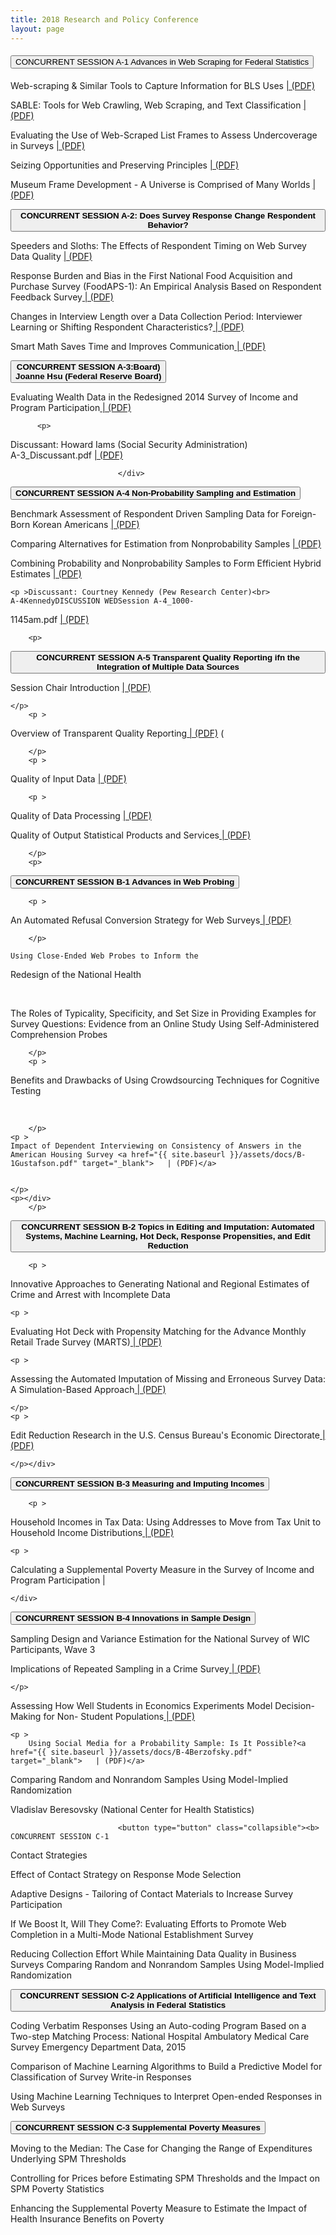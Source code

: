 ```yaml
---
title: 2018 Research and Policy Conference
layout: page
---
```

<div class="usa-accordion">
  <h4 class="usa-accordion__heading">
    <button class="usa-accordion__button" aria-expanded="false" aria-controls="a1">
			CONCURRENT SESSION A-1 Advances in Web Scraping for Federal Statistics
    </button>
  </h4>
  <div id="a1" class="usa-accordion__content usa-prose">
    <p>Web-scraping &amp; Similar Tools to Capture Information for BLS Uses <a href="{{ site.baseurl }}/assets/docs/A_1ThompsonBLSwebscrape1.pdf" target="_blank">   | (PDF)</a></p>
    <p>SABLE: Tools for Web Crawling, Web Scraping, and Text Classification <a href="{{ site.baseurl }}/assets/docs/A_1Dumbacher_2018FCSM.pdf" target="_blank">   | (PDF)</a> <br>
    <p>Evaluating the Use of Web-Scraped List Frames to Assess Undercoverage in Surveys <a href="{{ site.baseurl }}/assets/docs/A-1YoungFCSM2018.pdf" target="_blank">   | (PDF)</a> </p>
		<p >Seizing Opportunities and Preserving Principles <a href="{{ site.baseurl }}/assets/docs/A_1Sivinski.pdf" target="_blank">   | (PDF)</a> </a></p>
		<p >Museum Frame Development - A Universe is Comprised of Many Worlds <a href="{{ site.baseurl }}/assets/docs/A-1FrehillFCSM2018toCOPAFS.pdf" target="_blank">   | (PDF)</a> 
  </div>
</div>
			
			
 <button type="button" class="collapsible">
							<b>CONCURRENT SESSION A-2:
Does Survey Response Change Respondent Behavior?</b></button>
							<div class="contenta">
<p></p>
<p>Speeders and Sloths: The Effects of Respondent Timing on Web Survey Data Quality <a href="{{ site.baseurl }}/assets/docs/A-2FCSM18_Planty_final.pdf" target="_blank">   | (PDF)</a> 
</p>
<p >Response Burden and Bias in the First National Food Acquisition and Purchase Survey (FoodAPS-1): An Empirical Analysis Based on Respondent Feedback Survey<a href="{{ site.baseurl }}/assets/docs/A_2Zhang_FoodAPS.pdf" target="_blank">   | (PDF)</a> 

</p>
			
<p >Changes in Interview Length over a Data Collection Period: Interviewer Learning or Shifting Respondent Characteristics?<a href="{{ site.baseurl }}/assets/docs/A-2Dahlhamer_Final.pdf" target="_blank">   | (PDF)</a> </p>
<p >Smart Math Saves Time and Improves 
Communication<a href="{{ site.baseurl }}/assets/docs/A2_Nielsen_2018FCSM.pdf" target="_blank">   | (PDF)</a> </p>
</div>

 <button type="button" class="collapsible">
							<b>CONCURRENT SESSION A-3:Board)
		<br>Joanne Hsu 
(Federal Reserve Board) </b></button>
							<div class="contenta">
</p>
		
<p>
Evaluating Wealth Data in the Redesigned 2014 
Survey of Income and Program Participation<a href="{{ site.baseurl }}/assets/docs/A3_Eggleston_2018FCSM.pdf" target="_blank">   | (PDF)</a> 

				

</p>
			
		  <p>
	
Discussant: Howard Iams (Social Security Administration)<br>
			A-3_Discussant.pdf <a href="{{ site.baseurl }}/assets/docs/A_3_Discussant.pdf" target="_blank">   | (PDF)</a> 

</p>

							</div>

<button type="button" class="collapsible">
							<b>CONCURRENT SESSION A-4
Non-Probability Sampling and Estimation  </b></button>
							<div class="contenta">

 
Benchmark Assessment of Respondent Driven 
Sampling Data for Foreign-Born Korean Americans <a href="{{ site.baseurl }}/assets/docs/A_4Lee_RDS_FCSM_2_15_2017.pdf" target="_blank">   | (PDF)</a> 
	</p>
	
<p >Comparing Alternatives for Estimation from Nonprobability Samples <a href="{{ site.baseurl }}/assets/docs/A-4_Valliant_2018FCSM_slides.pdf" target="_blank">   | (PDF)</a> 


</p>


<p >Combining Probability and Nonprobability 
Samples to Form Efficient Hybrid Estimates <a href="{{ site.baseurl }}/assets/docs/A4_Dever_2018FCSM.pdf" target="_blank">   | (PDF)</a> 
		
</p>
	
	<p >Discussant: Courtney Kennedy (Pew Research Center)<br> 
	A-4KennedyDISCUSSION WEDSession A-4_1000-
1145am.pdf <a href="{{ site.baseurl }}/assets/docs/A_4KennedyDISCUSSIONWEDSessionA_4_1000_1145am.pdf" target="_blank">   | (PDF)</a> 

		<p>
</p>

</div>


 <button type="button" class="collapsible">
							<b>CONCURRENT SESSION A-5 
Transparent Quality Reporting ifn the Integration of Multiple Data Sources 
</b></button>
							<div class="contenta">
		<p>	Session Chair Introduction <a href="{{ site.baseurl }}/assets/docs/A_5SessionChairIntroductionFCSM2018.pdf" target="_blank">   | (PDF)</a> 


	</p>
		<p >
Overview of Transparent Quality Reporting<a href="{{ site.baseurl }}/assets/docs/A_5EltingeDataQuality02272018.pdf" target="_blank">   | (PDF)</a> (

		</p>
		<p >
Quality of Input Data <a href="{{ site.baseurl }}/assets/docs/A_5PRELLInputDataQuality28Feb2018.pdf" target="_blank">   | (PDF)</a> 
</p>
				

	
		<p >
Quality of Data Processing <a href="{{ site.baseurl }}/assets/docs/A-5MARTINEZQualityofDataProcessing.pdf" target="_blank">   | (PDF)</a> 
</p>
				
<p >
 
Quality of Output Statistical Products and Services<a href="{{ site.baseurl }}/assets/docs/A_5PARKEROutputDataQuality.pdf" target="_blank">   | (PDF)</a> </a> 

			
		</p>
		<p>
 
  
</p>

</div> 
  
  

 <button type="button" class="collapsible">
							<b>CONCURRENT SESSION B-1 Advances in Web Probing</b></button>
							<div class="contenta">

		<p >
An Automated Refusal Conversion Strategy for 
Web Surveys<a href="{{ site.baseurl }}/assets/docs/B-1LewisFCSM2018Presentation.pdf" target="_blank">   | (PDF)</a> 


		</p>
		
<p >
		
	Using Close-Ended Web Probes to Inform the 
Redesign of the National Health<a href="{{ site.baseurl }}/assets/docs/B-1Scanlon.pdf" target="_blank"></a>

 <br>
		</p>
		<p >
	The Roles of Typicality, Specificity, and Set Size in Providing Examples for Survey Questions: Evidence from an Online Study Using Self-Administered Comprehension Probes<br> 

		</p>
		<p >
Benefits and Drawbacks of Using Crowdsourcing Techniques for Cognitive Testing<a href="{{ site.baseurl }}/assets/docs/B-1Cook.pdf" target="_blank"></a>
	

<br>
 
		</p>
	<p >
	Impact of Dependent Interviewing on Consistency of Answers in the American Housing Survey <a href="{{ site.baseurl }}/assets/docs/B-1Gustafson.pdf" target="_blank">   | (PDF)</a> 
 
 
	</p>
	<p></div>
		</p>

 <button type="button" class="collapsible">
							<b>CONCURRENT SESSION B-2 Topics in Editing and Imputation:  
Automated Systems, Machine Learning, 
Hot Deck, Response Propensities, and Edit 
Reduction</b></button>
							<div class="contenta">
 
		<p >
Innovative Approaches to Generating National and Regional Estimates of Crime and Arrest with 
Incomplete Data
	</p>

	<p >
Evaluating Hot Deck with Propensity Matching for the Advance Monthly Retail Trade Survey 
	(MARTS)<a href="{{ site.baseurl }}/assets/docs/B-2ThompsonBechtelCzaplickiFCSM2018_final.pdf" target="_blank">   | (PDF)</a> 
	</p>

	<p >
Assessing the Automated Imputation of Missing and Erroneous Survey Data: A Simulation-Based 
	Approach<a href="{{ site.baseurl }}/assets/docs/B-2Terrie.pdf" target="_blank">   | (PDF)</a> 
 
	</p>
	<p >

 Edit Reduction Research in the U.S. Census 
	Bureau's Economic Directorate<a href="{{ site.baseurl }}/assets/docs/B-2Diamond.pdf" target="_blank">   | (PDF)</a>  

	</p></div>
	
 <button type="button" class="collapsible">
							<b>CONCURRENT SESSION B-3 Measuring and Imputing Incomes</b> </button>
							<div class="contenta">


	
		
		<p >
Household Incomes in Tax Data: Using Addresses to Move from Tax Unit to Household Income Distributions<a href="{{ site.baseurl }}/assets/docs/B-3Larrimore.pdf" target="_blank">   | (PDF)</a>  
	</p>
	
	<p >
	
Calculating a Supplemental Poverty Measure in the Survey of Income and Program Participation | 
</p>


	</div>

 <button type="button" class="collapsible">
							<b>CONCURRENT SESSION B-4 Innovations in Sample Design</b></button>
							<div class="contenta">

<p >
Sampling Design and Variance Estimation for the National Survey of WIC Participants, Wave 3
</p>

<p>
	Implications of Repeated Sampling in a Crime
Survey<a href="{{ site.baseurl }}/assets/docs/B-4Kena.pdf" target="_blank">   | (PDF)</a>  

	</p>

<p >
Assessing How Well Students in Economics
Experiments Model Decision-Making for Non-
Student Populations<a href="{{ site.baseurl }}/assets/docs/B-4RoschFCSMStudentsasModelsv3.pdf" target="_blank">   | (PDF)</a>  
</p>
 
	
	
	<p >
		Using Social Media for a Probability Sample: Is It Possible?<a href="{{ site.baseurl }}/assets/docs/B-4Berzofsky.pdf" target="_blank">   | (PDF)</a>  


</p>
<p >
	Comparing Random and Nonrandom Samples Using Model-Implied Randomization

Vladislav Beresovsky (National Center for Health
Statistics)

</p></div>

 
	
							<button type="button" class="collapsible"><b> CONCURRENT SESSION C-1
Contact Strategies</b></button><div class="contenta">
<p >
Effect of Contact Strategy on Response Mode
Selection  </p>

<p >
 Adaptive Designs - Tailoring of Contact Materials to Increase Survey Participation </p>
<p >
 If We Boost It, Will They Come?: Evaluating Efforts to Promote Web Completion in a Multi-Mode National Establishment Survey

</p>
<p >
	 Reducing Collection Effort While Maintaining Data Quality in Business Surveys</a> Comparing Random and Nonrandom Samples Using Model-Implied Randomization 
</p>


</div>
 <button type="button" class="collapsible">
							<b>CONCURRENT SESSION C-2
Applications of Artificial Intelligence and
Text Analysis in Federal Statistics</b></button>
							<div class="contenta">
<p >
 Coding Verbatim Responses Using an Auto-coding Program Based on a Two-step Matching Process: 
National Hospital Ambulatory Medical Care Survey Emergency Department Data, 2015
</p>

<p >
Comparison of Machine Learning Algorithms to 
Build a Predictive Model for Classification of Survey Write-in Responses </p>
<p >
	
Using Machine Learning Techniques to Interpret Open-ended Responses in Web Surveys 
  

</p>


</div>
<p>
 <button type="button" class="collapsible">
							<b>CONCURRENT SESSION C-3
Supplemental Poverty Measures</b></button>
							<div class="contenta">


<p >
 Moving to the Median:  The Case for Changing the  
Range of Expenditures Underlying SPM  
Thresholds   


<br>
</p>

<p >
Controlling for Prices before Estimating SPM  Thresholds and the Impact on SPM Poverty Statistics  


</p>


<p >
Enhancing the Supplemental Poverty Measure to Estimate the Impact of Health Insurance Benefits on Poverty<!---<a href="{{ site.baseurl }}/assets/docs/C_3korenman.pdf" target="_blank">   | (PDF)</a> </p> 
<p >
	Supplemental Poverty Measure:  A Comparison of Geographic Adjustments with Regional Price Parities vs. Median Rents from the American Community Survey:  An Update </p>
</div>
	
 <button type="button" class="collapsible">
							<b>CONCURRENT SESSION C-4

	Small Area Estimation: Applications and  
Practical Demonstrations</b></button>
							<div class="contenta">

<p >Web-scraping &amp; Benchmarking Options for Model-Based 
CountyLevel Estimation of Agricultural Cash Rental Rates	
 </p>
			
			
<p >Small Area Estimation in the Annual Survey of  
Public Employment and Payroll (U.S. Census  
Bureau)  
  </p>
			
			
<p >County-Level Estimates of Mortality and Natality 
Indicators from the National Vital Statistics 
Systema 
</p>
	
			

<p >Bayesian State-level Estimates of Diabetes  
Prevalence in the United States, 2006-2015 
 


</p>
			
			
<p>
</div>		</p>

 <button type="button" class="collapsible">
							<b>CONCURRENT SESSION C-5 New Methods to Evaluate Response Error 
</b></button>
							<div class="contenta">
		

		<p >
Measuring Systematic Income Misreporting  
Heterogeneity Using a Novel Dataset  

	
		</p>
	
				<p >
Respondents' Reporting Accuracy of Social 
Security Benefits and its Implications in the Health and Retirement Study  

					
					
		</p>
		
		<p >
 
Using Administrative Records to Evaluate  
Absolute and Relative Reporting Accuracy in  
Surveys 
	
		</p>
		
		<p>
 
Understanding Differences in the Disability  
Prevalence Across Federal Surveys: Why the 2014  
Survey of Income and Program Participation Stands Out 
</p>

</div>
		 

 <button type="button" class="collapsible">
							<b>CONCURRENT SESSION D-1 Hierarchical 
Bayes Small Area Estimation for 
Domains Defined by Demography, 
Geography, or Industry  

</b></button>
							<div class="contenta">


			
<p >Small Domain Estimation Using Probability and Non-Probability Survey Data</p>

<p >On Increasing the Number of County-Level Crop Estimates  </a>  
</p>

<p >Small Area Estimation for Measures Related to  
Tobacco Use and Policies Using the Tobacco Use  
Supplement to the Current Population Survey  

	
</p>

<p >
Small Area Co-Modeling of Point Estimates and Their Variances for Domains in the Current  
Employment Statistics Survey 

<p>Yulei He (National Center for Health Statistics)  
	
</p>

</div>



 <button type="button" class="collapsible">
							<b>CONCURRENT SESSION D-2 
</b></button>
							<div class="contenta">

<p>Organizer and Session Chair: </p>

<p >Lessons from Nonresponse Bias Studies Involving  
Federal Surveys  
  
 
	
</p>


<p >
Nonresponse Bias Indicators and Adjustments  
Employed in Federal Surveys
</p>

<p >
Alternative Indicators of the Risk for Nonresponse Bias

</p>
<p >
	Discussant: Roger Tourangeau (Westat)  
</p>

<p>
</div>
 <button type="button" class="collapsible">
							<b>CONCURRENT SESSION D-3
	Novel Approaches to Using Federal and  
Local Data</b></button>
							<div class="contenta">

<p >
Examining the Utility of Educational Administrative Records for Research and Improving Survey Operations: A Pilot Project at the U.S. Census Bureau  

</p>

<p >
Leveraging Access to and Use of Department of Defense (DoD) Data: A Case Study of Unraveling Military Attrition Tohrough New Approaches to  
DoD Data Integration </p>

<p >
Measuring Innovation in New Ways using Non-Traditional Data Sources  

  
</p>
<p >
Interdisciplinary Insights for Investigating the Intersection of Race/Color and Social Outcomes among Diverse Hispanics Communities: Implications for Statistical Measurements and Analysis
	 </p>

	<p >
The Role of Opioid Misuse in Child Welfare  
Caseloads  
 
	</p>  
	
		
		

<p></div>
			
 <button type="button" class="collapsible">
							<b>CONCURRENT SESSION D-4 
	Current Research for Improving Race and  Ethnicity: Federal Data Maintenance; Collection; and Presentation   

</b></button>
							<div class="contenta">

<p >
Research Examinations within the Federal  
Statistical System for Improving Federal  
Race/Ethnicity Data
	 
</p> 

<p >
Update on Race and Ethnicity Question 
Proposals for the 2020 Census 

</p>

<p >
Potential Improvements for 2020 Census Race and Ethnicity Conversion and Bridging
</p>

<p >
Discussant: Lauren Musu-Gillette (National Center for Education Statistics)
</p>

</div>



 <button type="button" class="collapsible">
							<b>CONCURRENT SESSION D-5
	Advancing Disclosure Limitation Methods in Federal Data Releases  
</b></button>
							<div class="contenta">


<p >
Towards Developing Synthetic Datasets for the  
Economic Census  


</p> 

<p >
Formal Privacy and Synthetic Data for the American Community Survey  
 
 

</p> 
<p >
An Integrated Approach to Providing Access to Confidential Data 

</p>




<p >
Challenges and Experiences Adapting Differentially Private Mechanisms to the 2020 Census  



</div>

</p> <button type="button" class="collapsible">
							<b>CONCURRENT SESSION E-1
	Cognitive Lab, Usability, and Survey  
Development Research  

</b></button>
							<div class="contenta">

<p >
Evidence-based Standards and Guidelines for  Mobile Survey Instrument Design


</p>
  
<p >
Usability Testing Methodology for the 2017 Economic Census Web Instrument

</p>

<p >
Defining Bullying:  A Split-Ballot Experiment Across Three Federal Agencies  


	
</p>

<p >
Health Insurance in the American Community Survey: Multiple Types of Coverage and  
Respondent Write-ins  


	
</p>

<p >
Improving the Anchoring Vignette Methodology with Visual Vignettes  


</p>


</div>

 <button type="button" class="collapsible">
							<b>CONCURRENT SESSION E-2
	Combating Nonresponse an Update from the Field  
</b></button>
							<div class="contenta">



<p >
Comparing Response Rates Across Surveys


</p>


<p >
Stemming the Rising Tide of Nonresponse
	
</p>

<p >
Cleaning Out the Gutter: Identifying and Eliminating Deadwood from a Sampling Frame Using Trees 
	
</p>

</div>
 <button type="button" class="collapsible">
							<b>CONCURRENT SESSION E-3
</b></button>
							<div class="contenta">

 
<p></p>
<p >
 Pursuing Consent for Record Linkage in an Establishment Survey: Results from a National Survey  
 
</p>


<p >
Assessing Consent Bias in Linkage Studies  </p>

<p >
Challenges to Informed Consent from Administrative Data Linkage and Secondary Usage  
 
	

</p>

<p>
</div>	

</p> <button type="button" class="collapsible">
							<b>CONCURRENT SESSION E-4
	Estimation Challenges in Complex Surveys  
</b></button>
							<div class="contenta">



<p >Incorporating the Finite Population Correction into the Variance Estimation of a National  
Business Survey 
</p>

<p >Finding an Estimator that Minimizes Revisions in a Monthly Indicator Survey 
</p>

<p >Effect of Nearest Neighbor Imputation on Variances Calculated by Fay's Balanced Repeated  
Replication  
</p>

<p >Investigation of the NCHS Data Presentation Standards for Proportions: A Simulation Study 
</p>

<p >An Alternative Way of Estimating a Proportional- Odds Model with Complex Survey Data 
</p>

</div>

 <button type="button" class="collapsible">
							<b>CONCURRENT SESSION E-5
	Concurrent Session E-5 Federal Statistics, Multiple Data Sources, and Privacy Protection:  Next Steps  

</b></button>
							<div class="contenta">
<p>Session Chair: Andrew Zukerberg (National Center for  Education Statistics) E-5 Federal Statistics, Multiple Data Sources,
<p>


</div>


 <button type="button" class="collapsible">
							<b>CONCURRENT SESSION F-1
	Question Evaluation and Cognitive  
Interviewing   

</b></button>
							<div class="contenta">


<p >Cognitive Interviewing Methodology in 2018: Current Trends and Recent Challenges 

</p>
<p >Results of a Cognitive Interview Evaluation of the Revised Race Question, with Special Emphasis on the Newly Proposed Middle Eastern/North African Response Option

</p>

<p >Training Cognitive Testing Interviewers in 
Different Settings and Languages
</p>

<p >Survey Translation and the Place of Expert Review in the Question Evaluation Tool Kit: Development of Best Practices 

</p>

<p >Recently Resettled Refugees and their Experience with the Annual Survey of Refugees - Findings from Cognitive and In-Depth Interviews 
	
</p>

</div>
				 <button type="button" class="collapsible">
							<b>CONCURRENT SESSION F-2
	Conducting Randomized Experiments in  
Establishment Surveys</b></button>
							<div class="contenta">





<p >Conducting Experiments in Establishment Surveys: Obstacles and Opportunities  
	
</p>


<p >Obstacles in Planning Establishment Survey Experiments - Census of Agriculture Content Test and Agricultural Resource Management Survey

</p>


<p >Using Email to Solicit Response in an Establishment Survey  </p>


<p >Experimenting with Alternative Question Designs for "Other, Specify" Product Information in  
Establishment Surveys 
</p>

</div>
 <button type="button" class="collapsible">
							<b>CONCURRENT SESSION F-3
	Extending Research through Access and  
Application of Federal Data  

</b></button>
							<div class="contenta">

<p >Researching the Psychology Workforce using Federal Statistics </p>

<p >Examining the Principles of Open Government</p>
</div>


	 <button type="button" class="collapsible">
							<b>CONCURRENT SESSION F-4
	Improvements in Data Collection  
Methodology  

</b></button>
							<div class="contenta">



<p >Cost Effective Mail Survey Design 

</p>
<p >Integration of Multiple Data Sources to Inform a Responsive Design  
</p>
<p >Optimal Sample Size Allocation to Mixed Modes: A Case Study Using the Residential Energy Consumption Survey  
</p>
<p >Design Issues for a Longitudinal Employer Health Insurance Survey to Facilitate Analysis of Policy  
Changes</p>
</div>


</p>

<b>PLENARY SESSION II </b>

</p> <button type="button" class="collapsible">
							<b>CONCURRENT SESSION F-5
Next Steps in Advancing the  
Recommendations of the Commission on  
Evidence-Based Policy Making  

</b></button>
							<div class="contenta">

							</div>

 <button type="button" class="collapsible">
							<b>CONCURRENT SESSION G-1
	Challenges and Solutions to Collecting  
Information on Sexual Violence  

</b></button>
							<div class="contenta">


<p >Improving the Measurement of Sexual Victimization Among Children through a Redesign of the National Survey of Children's Exposure to Violence 
</p>

<p >Key Issues When Collecting and Publishing General Population Estimates of Rape and Sexual  Assault 
</p>

<p >Collecting Data on Rape and Sexual Assault in an Institutional Setting 

</p>
</div>

			<p>
		

</p> <button type="button" class="collapsible">
							<b>CONCURRENT SESSION G-2
	Innovations in Measuring and Reducing  
Respondent Burden  

</b></button>
							<div class="contenta">

<p >Assessing Respondents' Perceptions of Burden in the American Community Survey
 
</p>
<p >Estimating Reporting Burden for Statistical Surveys 


</p>
<p > Exploring Sampling Techniques to Reduce  
Respondent Burden  

</p>

<p >Response Likelihood to an Establishment Survey with a Simple Questionnaire Following an  
Establishment Survey with a Complex Questionnaire  
</p>

</div>


 <button type="button" class="collapsible">
							<b>CONCURRENT SESSION G-3
	Bayesian Methods for Surveys  
</b>
 
<div class="contenta">


<p >Bayesian Estimation Under Informative Sampling with Unattenuated Dependence
	
</p>

<p >Scalable Bayes Clustering for Outlier Detection Under Informative Sampling
	Terrance Savitsky (Bureau of Labor Statistics) 
</p>

<p >Some Exercises in Covariate Selection for a Bayesian Crop Yield Forecasting Model
	
</p>

<p >

Are We Under-Estimating Food Insecurity? Christian Gregory (Economic Research Service,  
USDA)  
  
</p>

<p >Discussant: Nathan B. Cruze (USDA National Agricultural Statistics Service)

</p></div>


 <button type="button" class="collapsible">
							<b>CONCURRENT SESSION G-4
	Combining Different Levels of Data  
Sources  

</b>
<div class="contenta">


<p > Potential 	Uses of Individual-level Administrative Records Data in the 2012 		Survey of Business Owners  
	
</p>

<p > Linking USGS Water Use Data to Detailed Industries for Environmental Input-Output Modeling of the U.S. Food System 
</p>

<p >Incorporating OSHA Administrative Records in the Survey of Occupational Injuries and Illnesses
</p>

<p >Data Linkage with an Establishment Survey
</p>

</div>





	 <button type="button" class="collapsible">
							<b>CONCURRENT SESSION G-5
</b>

<div class="contenta">

<p > Marrying Demand for Statistical Information with  Disclosure Control: The Canadian Experience in Developing an Automated Dissemination Tool in an Open-Data World

</p>

<p >  Disclosure Control and Random Tabular Adjustment

</p>

<p >A Note on Multiplicative Noise Perturbation for Privacy Protection
</p>

<p>
</div>

</p> <button type="button" class="collapsible">
							<b>CONCURRENT SESSION H-1
</b>
<div class="contenta">


<p></p>

<p > Linking a Retail Gasoline Price Survey with Commercial Data  
   

</p>
<p >Utility of Open Information Sources to Develop Estimates of Selected Crime and Justice  
Indicators: Measuring Arrest-Related Deaths
	

</p>
<p >Evaluation of Vendor School and Teacher Lists for the 2015-16 National Teacher and Principal  
Survey

</p></div>

<p>
		
 <button type="button" class="collapsible">
							<b>CONCURRENT SESSION H-2
	Innovative Uses of R in Federal Agencies   
</b></button>
							<div class="contenta">


<p >FDA's Approach to R Shiny Standardized, Interactive Tools<a href="{{ site.baseurl }}/assets/docs/H_2Wong.pdf" target="_blank"> </a></p>


<p > R: Innovating at the Bureau of Labor Statistics
</p>

</div>


 <button type="button" class="collapsible">
							<b>CONCURRENT SESSION H-3
</b></button>
							<div class="contenta">


<p></p>

<p >The Effect of the Conservation Reserve Program on Rural Economies: Deriving a Statistical Verdict from a Null Finding
</p>

<p >State-Level Design-Based Estimates for National Surveys
</p>
<p > Multivariate Small Area Estimation Under Informative Sampling and Nonresponse
	
</p>
<p > Semiparametric Panel Data Models Using Neural Networks
	

</p>
<p >Testing Significance Tests: A Simulation with Cliff's Delta, t-tests, and Mann-Whitney U
	
</p>
</div>

<p>
		

 <button type="button" class="collapsible">
							<b>CONCURRENT SESSION H-4 
	Administrative Records for Sampling  
Efficiency  

</b></button>
							<div class="contenta">



<p >Sampling with Administrative Records in the National Survey of Children's Health 
</p>

<p > The Use of Administrative Records and the American Community Survey to Study the Characteristics of Undercounted Young Children in the 2010 Census
</p>

<p >Logistic Regression with Linked Data
</p>

<p >A Method for Assigning Weight to Variable Matching in Record Linkage
</p>

<p >Application of Jaro-Winkler String Comparator in Enhancing Veterans Administrative Records
</p>
</div>


		
 
		
 <button type="button" class="collapsible">
							<b>CONCURRENT SESSION I-1
	Re-Engineering and Modernizing the 2017  
Economic Census  

</b></button>
							<div class="contenta">



<p > An Overview of the Improved 2017 Economic Census

</p>
<p >  Executing a Multi-Year Multi-Method Electronic Data Collection Re-engineering: Experiences from 2017 Economic Census Development

</p>

<p >2017 Economic Census Contact Strategy: Using Data to Make Decisions  </p>

<p > From Research to Implementation of Product Estimation in the 2017 Economic Census:  Hard, Harder, and Hardest

</p>
<p >Discussant: I-1 Safir2018  

</p></div>


	
 <button type="button" class="collapsible">
							<b>CONCURRENT SESSION I-2
	Techniques to Enhance  
Criminal Justice and Immigration Statistics   

</b></button>
							<div class="contenta">



<p > Record Linkage of Bureau of Justice (BJS) Federal Criminal Case Processing Data </p>

<p >Record Linkage Application in DHS USCIS Person Centric System<br>
Damian Kostiuk (U.S. Citizenship and Immigration Services)</p>

<p >Evaluation of Data Matching in Immigration Enforcement Outcome Tool</p>

</div>
  
</p> <button type="button" class="collapsible">
							<b>CONCURRENT SESSION I-3  <br>New Advances in Applications of  Geospatial Technology   
</b></button>
							<div class="contenta">
<p >  Mapping Geographic and Temporal Variations in Select Mortality and Natality Outcomes with R-INLA in Small Areas 

</p>
<p >  Crossing Boundaries: A Case Study on Building Accessible Tools to Combine Public-Use Data</a> 
</p>

<p > Evaluation of Two Different Interviewing Protocols to Test a Mobile Mapping Instrument for the June Area Survey

</p>
<p > The Time Use Data-based Measures of the Wellbeing Effect of Community Development: An Evaluative Approach.
</p>

<p >Sidestepping the Box: Designing a Supplemental Poverty Indicator for School Neighborhoods 
</p></div>

	 <button type="button" class="collapsible">
							<b>CONCURRENT SESSION  I-4<br>
	Analyzing Nonresponse - New Research  
</b></button>
							<div class="contenta">

<p >Correlates of Nonresponse in the 2012 and 2014 
Medical Expenditure Panel Survey   | (PDF)</a>  

<p >Subnational Geography and the Overseas U.S. Citizens Population
	
</p>
<p > Investigation into Responses for the Occupational Requirements Survey
	

</p>
<p >  Understanding Their Apprehension:  A Look into the Federal Employee Viewpoint Survey  

</p>
<p >Discussant: John S. Dixon (Bureau Labor of Statistics)  
</p></div>



 <button type="button" class="collapsible">
							<b>CONCURRENT SESSION I-5<br>
	Advances in Evaluating Labor Force  
Statistics  

</b></button>
							<div class="contenta">


<p > Creating State Specific Occupational Replacement Rates

</p>
<p >  Employment Transitions in Washington State - An  
Examination of Job Flows Among Persons  
Employed in Growing and Declining Industries,  
2014-2015 
</p>

<p >  Discussant:
Michael Wolf (Bureau of Labor Statistics) 

</p></div>



 <button type="button" class="collapsible">
							<b>CONCURRENT SESSION J-1<br>
	Progress in Measuring Income Statistics   
</b></button>
							<div class="contenta">




<p> Measuring Trends in the Distribution of Annual Earnings</p>





<p > What Does Consumer Heterogeneity Mean for Measuring Changes in the Cost of Living 
</p>

<p > Discussant: George Sheldon (U.S. Department of Veterans Affairs  

</p></div>



<p>

</p> <button type="button" class="collapsible">
							<b>CONCURRENT SESSION J-2
	Forecasting Methods  
</b></button>
							<div class="contenta">


<p >An Assessment of Crime Forecasting Models


</p>
<p > Jointly Predicting U.S. Recessions and Restaurant Downturns:  Integrated Models using the 
	
</p>
<p >Clarifying the Confidence Levels of PPI and CPI Forecasts in the USDA's Food Price Outlook</p>
</div>

 <button type="button" class="collapsible">
	<b>CONCURRENT SESSION J-3 Ensuring Data Quality and High Response Rates on Federally-Funded Establishment Data Collections </b></button>
							<div class="contenta">

<p>Ensuring Optimal Response Rates on Agency Data Collections Over Time  </p>
<p>Reasons for Late Response and Nonresponse in Surveys of Government Agencies</p>
<p>Shifting Data Quality Follow-Up Methods for a Time-Series Collection of Local and State Agencies</p>
</div>

<button type="button" class="collapsible">
<b>CONCURRENT SESSION J-4 </b></button>
<div class="contenta">
<p > Collecting Electronic Health Record Data for the National Ambulatory Medical Care Survey and the National Hospital Care Survey  </p>
<p >National Health Interview Survey 2019 Content Redesign - Analytic Implications </p>
<p>J4_Messel_2018FCSM.pdf</p>
<p > Balancing Cross-sectional and Longitudinal Design Objectives for the Survey of Doctorate Recipients</p>
</div>